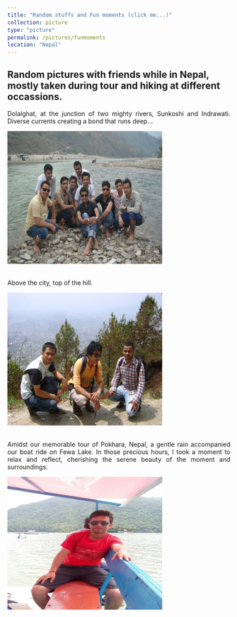 ```yaml
---
title: "Random stuffs and Fun moments (click me...)"
collection: picture
type: "picture"
permalink: /pictures/funmoments
location: "Nepal"
---
```

## Random pictures with friends while in Nepal, mostly taken during tour and hiking at different occassions.

<div style='text-align: justify'>
<p>Dolalghat, at the junction of two mighty rivers, Sunkoshi and Indrawati. Diverse currents creating a bond that runs deep...</p>
<img src='/images/pictures/dolalghat.jpeg' width='350' height='300' > <!-- style='padding-left: 10px'> -->
</div>

<br>

<div style='text-align: justify'>
<p>Above the city, top of the hill.</p>
<img src='/images/pictures/bhasmeshwor.jpeg' width='350' height='300'>
</div>

<br>

<div style='text-align: justify'>
<p>Amidst our memorable tour of Pokhara, Nepal, a gentle rain accompanied our boat ride on Fewa Lake. In those precious hours, I took a moment to relax and reflect, cherishing the serene beauty of the moment and surroundings.</p>
<img src='/images/pictures/pokhara.jpg' width='350' height='300'>
</div>
